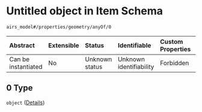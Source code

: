 # Untitled object in Item Schema

```txt
airs_model#/properties/geometry/anyOf/0
```



| Abstract            | Extensible | Status         | Identifiable            | Custom Properties | Additional Properties | Access Restrictions | Defined In                                                      |
| :------------------ | :--------- | :------------- | :---------------------- | :---------------- | :-------------------- | :------------------ | :-------------------------------------------------------------- |
| Can be instantiated | No         | Unknown status | Unknown identifiability | Forbidden         | Allowed               | none                | [model.schema.json\*](model.schema.json "open original schema") |

## 0 Type

`object` ([Details](model-properties-defines-the-full-footprint-of-the-asset-represented-by-this-item-formatted-according-to-rfc-7946-section-31-geojson-httpstoolsietforghtmlrfc7946_-anyof-0.md))
